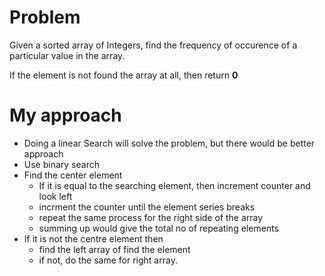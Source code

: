 # Problem

Given a sorted array of Integers, find the frequency of occurence of a particular value in the array.

If the element is not found the array at all, then return **0**

# My approach

* Doing a linear Search will solve the problem, but there would be better approach
* Use binary search
* Find the center element
	- If it is equal to the searching element, then increment counter and look left
	- incrment the counter until the element series breaks
	- repeat the same process for the right side of the array
	- summing up would give the total no of repeating elements
* If it is not the centre element then 
	- find the left array of find the element
	- if not, do the same for right array. 

